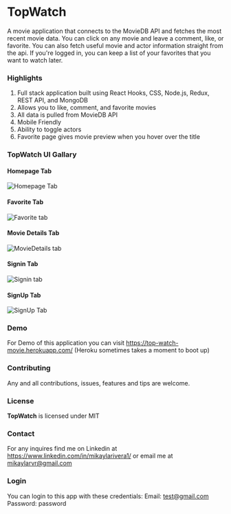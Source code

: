 # TopWatch
A movie application that connects to the MovieDB API and fetches the most recent movie data. You can click on any movie and leave a comment, like, or favorite. 
You can also fetch useful movie and actor information straight from the api. If you're logged in, you can keep a list of your favorites that you want to watch later. 

### Highlights
1. Full stack application built using React Hooks, CSS, Node.js, Redux, REST API, and MongoDB 
2. Allows you to like, comment, and favorite movies
3. All data is pulled from MovieDB API
4. Mobile Friendly
5. Ability to toggle actors 
6. Favorite page gives movie preview when you hover over the title

### TopWatch UI Gallary
#### Homepage Tab
![Homepage Tab](https://i.postimg.cc/vBRv5SqZ/screencapture-top-watch-movie-herokuapp-2020-10-07-13-27-04.png)

#### Favorite Tab
![Favorite tab](https://i.postimg.cc/gk441sJg/screencapture-top-watch-movie-herokuapp-favorite-2020-10-07-13-29-19.png)

#### Movie Details Tab
![MovieDetails tab](https://i.postimg.cc/T2VtJfXM/screencapture-top-watch-movie-herokuapp-movie-337401-2020-10-07-13-30-02.png)

#### Signin Tab
![Signin tab](https://i.postimg.cc/DwZ5hG4n/screencapture-top-watch-movie-herokuapp-login-2020-10-07-13-28-28.png)

#### SignUp Tab
![SignUp Tab](https://i.postimg.cc/pXPq0429/screencapture-top-watch-movie-herokuapp-register-2020-10-07-13-28-42.png)

### Demo
For Demo of this application you can visit https://top-watch-movie.herokuapp.com/ (Heroku sometimes takes a moment to boot up)

### Contributing
Any and all contributions, issues, features and tips are welcome.

### License
**TopWatch** is licensed under MIT

### Contact

For any inquires find me on Linkedin at https://www.linkedin.com/in/mikaylarivera1/ or email me at mikaylarvr@gmail.com

### Login

You can login to this app with these credentials:
Email: test@gmail.com
Password: password 
